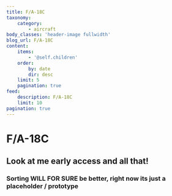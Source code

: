 ```yaml
---
title: F/A-18C
taxonomy:
    category:
        - aircraft
body_classes: 'header-image fullwidth'
blog_url: F/A-18C
content:
    items:
        - '@self.children'
    order:
        by: date
        dir: desc
    limit: 5
    pagination: true
feed:
    description: F/A-18C
    limit: 10
pagination: true
---
```


# F/A-18C

## Look at me early access and all that!
### Sorting WILL FOR SURE be better,  right now its just a placeholder / prototype
